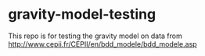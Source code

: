 # gravity-model-testing

This repo is for testing the gravity model on data from http://www.cepii.fr/CEPII/en/bdd_modele/bdd_modele.asp
